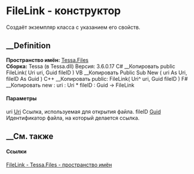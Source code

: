 # FileLink - конструктор
Создаёт экземпляр класса с указанием его свойств.
## __Definition
 **Пространство имён:** [Tessa.Files](N_Tessa_Files.htm)  
 **Сборка:** Tessa (в Tessa.dll) Версия: 3.6.0.17
C# __Копировать
     public FileLink(
    	Uri uri,
    	Guid fileID
    )
VB __Копировать
     Public Sub New ( 
    	uri As Uri,
    	fileID As Guid
    )
C++ __Копировать
     public:
    FileLink(
    	Uri^ uri, 
    	Guid fileID
    )
F# __Копировать
     new : 
            uri : Uri * 
            fileID : Guid -> FileLink
#### Параметры
uri [Uri](https://learn.microsoft.com/dotnet/api/system.uri)
    Ссылка, используемая для открытия файла.
fileID [Guid](https://learn.microsoft.com/dotnet/api/system.guid)
    Идентификатор файла, на который делается ссылка.
##  __См. также
#### Ссылки
[FileLink - ](T_Tessa_Files_FileLink.htm)
[Tessa.Files - пространство имён](N_Tessa_Files.htm)
